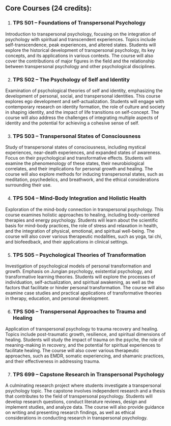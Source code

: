 
## **Core Courses (24 credits):**

1. ### **TPS 501 – Foundations of Transpersonal Psychology**

Introduction to transpersonal psychology, focusing on the integration of psychology with spiritual and transcendent experiences. Topics include self-transcendence, peak experiences, and altered states. Students will explore the historical development of transpersonal psychology, its key concepts, and its applications in various contexts. The course will also cover the contributions of major figures in the field and the relationship between transpersonal psychology and other psychological disciplines.

2. ### **TPS 502 – The Psychology of Self and Identity**

Examination of psychological theories of self and identity, emphasizing the development of personal, social, and transpersonal identities. This course explores ego development and self-actualization. Students will engage with contemporary research on identity formation, the role of culture and society in shaping identity, and the impact of life transitions on self-concept. The course will also address the challenges of integrating multiple aspects of identity and the potential for achieving a cohesive sense of self.

3. ### **TPS 503 – Transpersonal States of Consciousness**

Study of transpersonal states of consciousness, including mystical experiences, near-death experiences, and expanded states of awareness. Focus on their psychological and transformative effects. Students will examine the phenomenology of these states, their neurobiological correlates, and their implications for personal growth and healing. The course will also explore methods for inducing transpersonal states, such as meditation, psychedelics, and breathwork, and the ethical considerations surrounding their use.

4. ### **TPS 504 – Mind-Body Integration and Holistic Health**

Exploration of the mind-body connection in transpersonal psychology. This course examines holistic approaches to healing, including body-centered therapies and energy psychology. Students will learn about the scientific basis for mind-body practices, the role of stress and relaxation in health, and the integration of physical, emotional, and spiritual well-being. The course will also cover various therapeutic modalities, such as yoga, tai chi, and biofeedback, and their applications in clinical settings.

5. ### **TPS 505 – Psychological Theories of Transformation**

Investigation of psychological models of personal transformation and growth. Emphasis on Jungian psychology, existential psychology, and transformative learning theories. Students will explore the processes of individuation, self-actualization, and spiritual awakening, as well as the factors that facilitate or hinder personal transformation. The course will also examine case studies and practical applications of transformative theories in therapy, education, and personal development.

6. ### **TPS 506 – Transpersonal Approaches to Trauma and Healing**

Application of transpersonal psychology to trauma recovery and healing. Topics include post-traumatic growth, resilience, and spiritual dimensions of healing. Students will study the impact of trauma on the psyche, the role of meaning-making in recovery, and the potential for spiritual experiences to facilitate healing. The course will also cover various therapeutic approaches, such as EMDR, somatic experiencing, and shamanic practices, and their effectiveness in addressing trauma.

7. ### **TPS 699 – Capstone Research in Transpersonal Psychology**

A culminating research project where students investigate a transpersonal psychology topic. The capstone involves independent research and a thesis that contributes to the field of transpersonal psychology. Students will develop research questions, conduct literature reviews, design and implement studies, and analyze data. The course will also provide guidance on writing and presenting research findings, as well as ethical considerations in conducting research in transpersonal psychology.
